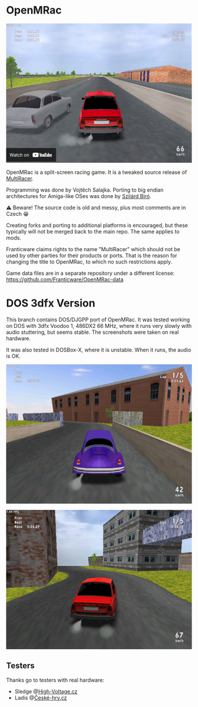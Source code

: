 # OpenMRac

[![OpenMRac youtube video](media/openmrac-yt.jpg)](https://www.youtube.com/watch?v=NlXblvwc_Ts&t=138s)

OpenMRac is a split-screen racing game. It is a tweaked source release of [MultiRacer](https://www.franticware.com/multiracer).

Programming was done by Vojtěch Salajka.
Porting to big endian architectures for Amiga-like OSes was done by [Szilárd Biró](https://github.com/BSzili).

⚠️ Beware! The source code is old and messy, plus most comments are in Czech 😁

Creating forks and porting to additional platforms is encouraged, but these typically will not be merged back to the main repo. The same applies to mods.

Franticware claims rights to the name "MultiRacer" which should not be used by other parties for their products or ports. That is the reason for changing the title to OpenMRac, to which no such restrictions apply.

Game data files are in a separate repository under a different license: https://github.com/Franticware/OpenMRac-data

# DOS 3dfx Version

This branch contains DOS/DJGPP port of OpenMRac. It was tested working on DOS with 3dfx Voodoo 1, 486DX2 66 MHz, where it runs very slowly with audio stuttering, but seems stable. The screenshots were taken on real hardware.

It was also tested in DOSBox-X, where it is unstable. When it runs, the audio is OK.

![Screenshot](media/openmrac-3dfx-0.png)

![Screenshot](media/openmrac-3dfx-1.png)

## Testers

Thanks go to testers with real hardware:

* Sledge @[High-Voltage.cz](https://www.high-voltage.cz/)
* Ladis @[České-hry.cz](http://www.ceske-hry.cz/forum/)
